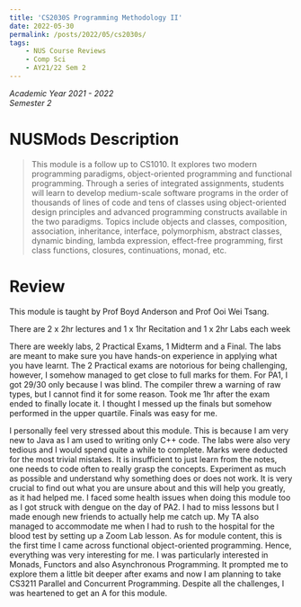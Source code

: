 ```yaml
---
title: 'CS2030S Programming Methodology II'
date: 2022-05-30
permalink: /posts/2022/05/cs2030s/
tags:
    - NUS Course Reviews
    - Comp Sci
    - AY21/22 Sem 2
---
```


*Academic Year 2021 - 2022*  
*Semester 2*

# NUSMods Description
> This module is a follow up to CS1010. It explores two modern programming paradigms, object-oriented programming and functional programming. Through a series of integrated assignments, students will learn to develop medium-scale software programs in the order of thousands of lines of code and tens of classes using object-oriented design principles and advanced programming constructs available in the two paradigms. Topics include objects and classes, composition, association, inheritance, interface, polymorphism, abstract classes, dynamic binding, lambda expression, effect-free programming, first class functions, closures, continuations, monad, etc.

# Review
This module is taught by Prof Boyd Anderson and Prof Ooi Wei Tsang.

There are 2 x 2hr lectures and 1 x 1hr Recitation and 1 x 2hr Labs each week

There are weekly labs, 2 Practical Exams, 1 Midterm and a Final. The labs are meant to make sure you have hands-on experience in applying what you have learnt. The 2 Practical exams are notorious for being challenging, however, I somehow managed to get close to full marks for them. For PA1, I got 29/30 only because I was blind. The compiler threw a warning of raw types, but I cannot find it for some reason. Took me 1hr after the exam ended to finally locate it. I thought I messed up the finals but somehow performed in the upper quartile. Finals was easy for me.

I personally feel very stressed about this module. This is because I am very new to Java as I am used to writing only C++ code. The labs were also very tedious and I would spend quite a while to complete. Marks were deducted for the most trivial mistakes. It is insufficient to just learn from the notes, one needs to code often to really grasp the concepts. Experiment as much as possible and understand why something does or does not work. It is very crucial to find out what you are unsure about and this will help you greatly, as it had helped me. I faced some health issues when doing this module too as I got struck with dengue on the day of PA2. I had to miss lessons but I made enough new friends to actually help me catch up. My TA also managed to accommodate me when I had to rush to the hospital for the blood test by setting up a Zoom Lab lesson. As for module content, this is the first time I came across functional object-oriented programming. Hence, everything was very interesting for me. I was particularly interested in Monads, Functors and also Asynchronous Programming. It prompted me to explore them a little bit deeper after exams and now I am planning to take CS3211 Parallel and Concurrent Programming. Despite all the challenges, I was heartened to get an A for this module.

